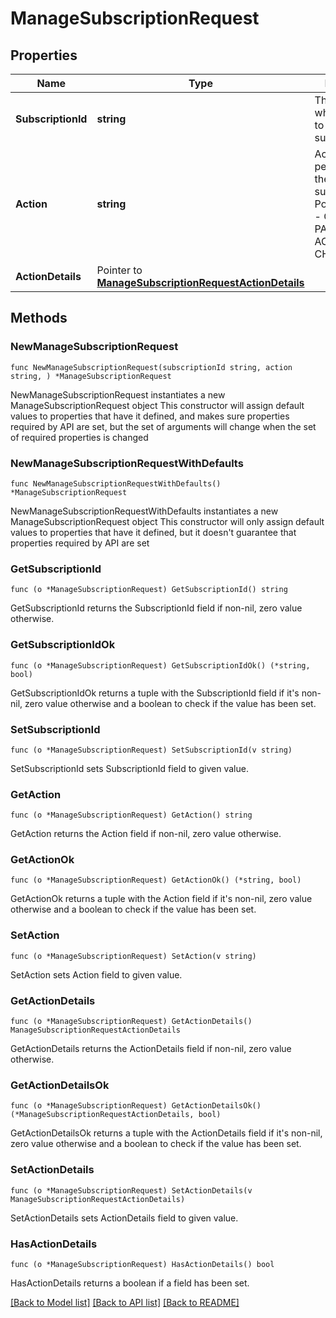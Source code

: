 # ManageSubscriptionRequest

## Properties

Name | Type | Description | Notes
------------ | ------------- | ------------- | -------------
**SubscriptionId** | **string** | The unique ID which was used to create subscription. | 
**Action** | **string** | Action to be performed on the subscription. Possible values - CANCEL, PAUSE, ACTIVATE, CHANGE_PLAN. | 
**ActionDetails** | Pointer to [**ManageSubscriptionRequestActionDetails**](ManageSubscriptionRequestActionDetails.md) |  | [optional] 

## Methods

### NewManageSubscriptionRequest

`func NewManageSubscriptionRequest(subscriptionId string, action string, ) *ManageSubscriptionRequest`

NewManageSubscriptionRequest instantiates a new ManageSubscriptionRequest object
This constructor will assign default values to properties that have it defined,
and makes sure properties required by API are set, but the set of arguments
will change when the set of required properties is changed

### NewManageSubscriptionRequestWithDefaults

`func NewManageSubscriptionRequestWithDefaults() *ManageSubscriptionRequest`

NewManageSubscriptionRequestWithDefaults instantiates a new ManageSubscriptionRequest object
This constructor will only assign default values to properties that have it defined,
but it doesn't guarantee that properties required by API are set

### GetSubscriptionId

`func (o *ManageSubscriptionRequest) GetSubscriptionId() string`

GetSubscriptionId returns the SubscriptionId field if non-nil, zero value otherwise.

### GetSubscriptionIdOk

`func (o *ManageSubscriptionRequest) GetSubscriptionIdOk() (*string, bool)`

GetSubscriptionIdOk returns a tuple with the SubscriptionId field if it's non-nil, zero value otherwise
and a boolean to check if the value has been set.

### SetSubscriptionId

`func (o *ManageSubscriptionRequest) SetSubscriptionId(v string)`

SetSubscriptionId sets SubscriptionId field to given value.


### GetAction

`func (o *ManageSubscriptionRequest) GetAction() string`

GetAction returns the Action field if non-nil, zero value otherwise.

### GetActionOk

`func (o *ManageSubscriptionRequest) GetActionOk() (*string, bool)`

GetActionOk returns a tuple with the Action field if it's non-nil, zero value otherwise
and a boolean to check if the value has been set.

### SetAction

`func (o *ManageSubscriptionRequest) SetAction(v string)`

SetAction sets Action field to given value.


### GetActionDetails

`func (o *ManageSubscriptionRequest) GetActionDetails() ManageSubscriptionRequestActionDetails`

GetActionDetails returns the ActionDetails field if non-nil, zero value otherwise.

### GetActionDetailsOk

`func (o *ManageSubscriptionRequest) GetActionDetailsOk() (*ManageSubscriptionRequestActionDetails, bool)`

GetActionDetailsOk returns a tuple with the ActionDetails field if it's non-nil, zero value otherwise
and a boolean to check if the value has been set.

### SetActionDetails

`func (o *ManageSubscriptionRequest) SetActionDetails(v ManageSubscriptionRequestActionDetails)`

SetActionDetails sets ActionDetails field to given value.

### HasActionDetails

`func (o *ManageSubscriptionRequest) HasActionDetails() bool`

HasActionDetails returns a boolean if a field has been set.


[[Back to Model list]](../README.md#documentation-for-models) [[Back to API list]](../README.md#documentation-for-api-endpoints) [[Back to README]](../README.md)


